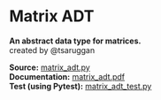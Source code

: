 # Matrix ADT
**An abstract data type for matrices.** <br>
created by @tsaruggan

**Source:** [matrix_adt.py](matrix_adt.py) <br>
**Documentation:** [matrix_adt.pdf](matrix_adt.py)<br>
**Test (using Pytest):** [matrix_adt_test.py](matrix_adt.py)<br>

